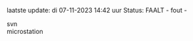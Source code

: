 laatste update: 
di 07-11-2023 14:42   uur 
Status: FAALT - fout - 
<div class="service R">svn</div><div class="service Y">microstation</div>